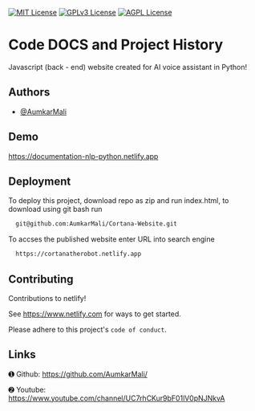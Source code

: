 


[![MIT License](https://img.shields.io/badge/License-MIT-green.svg)](https://choosealicense.com/licenses/mit/)
[![GPLv3 License](https://img.shields.io/badge/License-GPL%20v3-yellow.svg)](https://opensource.org/licenses/)
[![AGPL License](https://img.shields.io/badge/license-AGPL-blue.svg)](http://www.gnu.org/licenses/agpl-3.0)


# Code DOCS and Project History

Javascript (back - end) website created for AI voice assistant in Python!


## Authors

- [@AumkarMali](https://www.github.com/AumkarMali)


## Demo

https://documentation-nlp-python.netlify.app


## Deployment

To deploy this project, download repo as zip and run index.html, to download using git bash run

```bash
  git@github.com:AumkarMali/Cortana-Website.git
```

To accses the published website enter URL into search engine

```bash
  https://cortanatherobot.netlify.app
```
## Contributing

Contributions to netlify!

See https://www.netlify.com for ways to get started.

Please adhere to this project's `code of conduct`.


## Links

➊ Github: https://github.com/AumkarMali/

➋ Youtube: https://www.youtube.com/channel/UC7rhCKur9bF01lV0pNJNkvA
